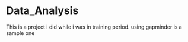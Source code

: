 # Data_Analysis
This is a project i did while i was in training period.
using gapminder is a sample one

